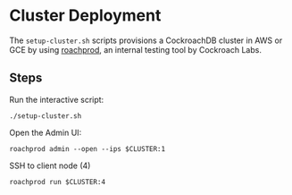 # Cluster Deployment

The `setup-cluster.sh` scripts provisions a CockroachDB cluster in AWS
or GCE by using [roachprod](https://github.com/cockroachdb/cockroach/tree/master/pkg/cmd/roachprod), 
an internal testing tool by Cockroach Labs.

## Steps
    
Run the interactive script:

    ./setup-cluster.sh

Open the Admin UI:

    roachprod admin --open --ips $CLUSTER:1

SSH to client node (4)

    roachprod run $CLUSTER:4
